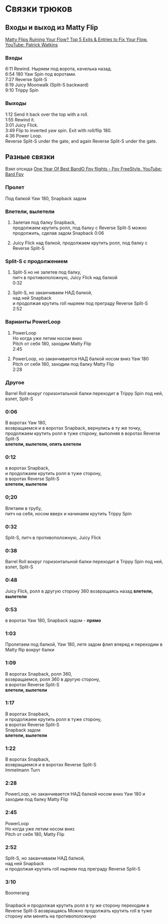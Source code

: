 # Связки трюков

## Входы и выход из Matty Flip
[Matty Flips Ruining Your Flow? Top 5 Exits & Entries to Fix Your Flow. YouTube: Patrick Watkins](https://www.youtube.com/watch?v=sQ9Ye0KOJuc)

### Входы
6:11 Rewind. Ныряем под ворота, качелька назад.  
6:54 180 Yaw Spin под воротами.  
7:27 Reverse Split-S  
8:19 Juicy Moonwalk (Split-S backward)    
9:10 Trippy Spin  


### Выходы
1:12 Send it back over the top with a roll.  
1:55 Rewind it.  
3:01 Juicy Flick.  
3:49 Flip to inverted yaw spin. Exit with roll/flip 180.  
4:36 Power Loop.  
Reverse Split-S under the gate, and again Reverse Split-S under the gate.


## Разные связки
Взял отсюда [One Year Of Best BandO Fpv flights - Fpv FreeStyle. YouTube: Bard Fpv](https://www.youtube.com/watch?v=sUpYwdvUkow)


### Пролет
Под балкой Yaw 180, Snapback задом

### Влетели, вылетели
1. Залетая под балку Snapback,  
продолжаем крутить ролл, под балку с Reverse Split-S
можно продолжить, сделав задом Snapback
0:06 

2. Juicy Flick над балкой, 
продолжаем крутить ролл, под балку с Reverse Split-S

### Split-S с продолжением
1. Split-S но не залетев под балку,  
питч в противоположную, Juicy Flick над балкой  
0:32

2. Split-S, но заканчиваем НАД балкой,  
над ней Snapback  
и продолжая крутить roll ныряем под преграду Reverse Split-S     
2:52

### Варианты PowerLoop
1. PowerLoop  
Но когда уже летим носом вниз  
Pitch от себя 180, заходим Matty Flip  
2:45

2. PowerLoop, 
но заканчивается НАД балкой носом вниз 
Yaw 180  
Pitch от себя 180, заходим под балку Matty Flip  
2:28


### Другое
Barrel Roll вокруг горизонтальной балки переходит в Trippy Spin под ней, взлет, Split-S


### 0:06 
В воротах Yaw 180,  
возвращаемся и в воротах Snapback, вернулись в ту же точку,  
продолжаем крутить ролл в туже сторону, выполняя в воротах Reverse Split-S   
**влетели, вылетели, опять влетели** 

### 0:12 
в воротах Snapback,  
и продолжаем крутить ролл в туже сторону,  
в воротах Reverse Split-S  
**влетели, вылетели**

### 0;20 
Влетаем в трубу,  
питч на себя, носом вверх и начинаем крутить Trippy Spin

### 0:32
Split-S, питч в противоположную, Juicy Flick

### 0:38
Barrel Roll вокруг горизонтальной балки переходит в Trippy Spin под ней, взлет, Split-S

### 0:48
Juicy Flick, ролл в другую сторону 360 возвращаясь назад **влетели, вылетели**

### 0:53
в воротах Yaw 180, Snapback задом - **прямо** 

### 1:03
Пролетаем под  балкой, Yaw 180, летя задом флип вперед и переходим в Matty flip вокруг балки

### 1:09
В воротах Snapback, ролл 360,  
возвращаемся, ролл 360 в другую сторону,  
в воротах Reverse Split-S  
**влетели, вылетели**

### 1:17
В воротах Snapback,  
и продолжаем крутить ролл в туже сторону,  
в воротах Reverse Split-S   
Snapback задом  
**влетели, вылетели**

### 1:22
В воротах Snapback,  
возвращаемся и в воротах Reverse Split-S   
Immelmann Turn  

### 2:28
PowerLoop, но заканчивается НАД балкой носом вниз 
Yaw 180  и заходим под балку Matty Flip  

### 2:45
PowerLoop  
Но когда уже летим носом вниз  
Pitch от себя 180, Matty Flip  

### 2:52
Split-S, но заканчиваем НАД балкой,  
над ней Snapback  
и продолжая крутить roll ныряем под преграду Reverse Split-S    

### 3:10
Boomerang

###
Snapback и продолжая крутить ролл в ту же сторону переходим в Reverse Split-S возвращаясь
Можно продолжать крутить roll в туже сторону или менять на противоположную
